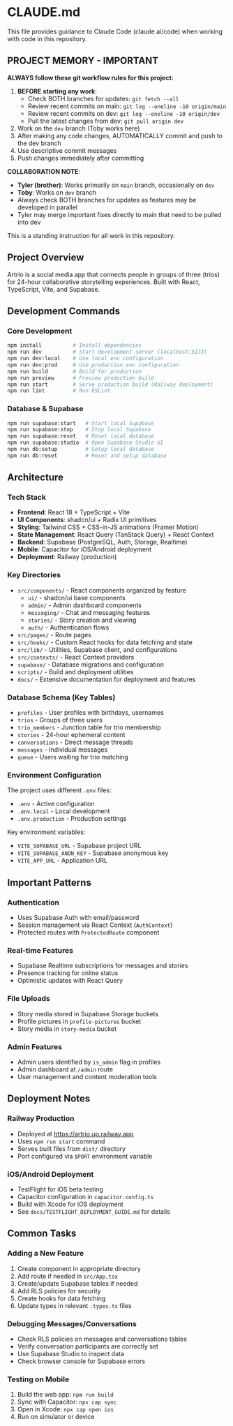 # CLAUDE.md

This file provides guidance to Claude Code (claude.ai/code) when working with code in this repository.

## PROJECT MEMORY - IMPORTANT

**ALWAYS follow these git workflow rules for this project:**
1. **BEFORE starting any work**: 
   - Check BOTH branches for updates: `git fetch --all`
   - Review recent commits on main: `git log --oneline -10 origin/main`
   - Review recent commits on dev: `git log --oneline -10 origin/dev`
   - Pull the latest changes from dev: `git pull origin dev`
2. Work on the `dev` branch (Toby works here)
3. After making any code changes, AUTOMATICALLY commit and push to the dev branch
4. Use descriptive commit messages
5. Push changes immediately after committing

**COLLABORATION NOTE**: 
- **Tyler (brother)**: Works primarily on `main` branch, occasionally on `dev`
- **Toby**: Works on `dev` branch
- Always check BOTH branches for updates as features may be developed in parallel
- Tyler may merge important fixes directly to main that need to be pulled into dev

This is a standing instruction for all work in this repository.

## Project Overview

Artrio is a social media app that connects people in groups of three (trios) for 24-hour collaborative storytelling experiences. Built with React, TypeScript, Vite, and Supabase.

## Development Commands

### Core Development
```bash
npm install          # Install dependencies
npm run dev          # Start development server (localhost:5173)
npm run dev:local    # Use local env configuration
npm run dev:prod     # Use production env configuration
npm run build        # Build for production
npm run preview      # Preview production build
npm run start        # Serve production build (Railway deployment)
npm run lint         # Run ESLint
```

### Database & Supabase
```bash
npm run supabase:start   # Start local Supabase
npm run supabase:stop    # Stop local Supabase
npm run supabase:reset   # Reset local database
npm run supabase:studio  # Open Supabase Studio UI
npm run db:setup         # Setup local database
npm run db:reset         # Reset and setup database
```

## Architecture

### Tech Stack
- **Frontend**: React 18 + TypeScript + Vite
- **UI Components**: shadcn/ui + Radix UI primitives
- **Styling**: Tailwind CSS + CSS-in-JS animations (Framer Motion)
- **State Management**: React Query (TanStack Query) + React Context
- **Backend**: Supabase (PostgreSQL, Auth, Storage, Realtime)
- **Mobile**: Capacitor for iOS/Android deployment
- **Deployment**: Railway (production)

### Key Directories
- `src/components/` - React components organized by feature
  - `ui/` - shadcn/ui base components
  - `admin/` - Admin dashboard components
  - `messaging/` - Chat and messaging features
  - `stories/` - Story creation and viewing
  - `auth/` - Authentication flows
- `src/pages/` - Route pages
- `src/hooks/` - Custom React hooks for data fetching and state
- `src/lib/` - Utilities, Supabase client, and configurations
- `src/contexts/` - React Context providers
- `supabase/` - Database migrations and configuration
- `scripts/` - Build and deployment utilities
- `docs/` - Extensive documentation for deployment and features

### Database Schema (Key Tables)
- `profiles` - User profiles with birthdays, usernames
- `trios` - Groups of three users
- `trio_members` - Junction table for trio membership
- `stories` - 24-hour ephemeral content
- `conversations` - Direct message threads
- `messages` - Individual messages
- `queue` - Users waiting for trio matching

### Environment Configuration
The project uses different `.env` files:
- `.env` - Active configuration
- `.env.local` - Local development
- `.env.production` - Production settings

Key environment variables:
- `VITE_SUPABASE_URL` - Supabase project URL
- `VITE_SUPABASE_ANON_KEY` - Supabase anonymous key
- `VITE_APP_URL` - Application URL

## Important Patterns

### Authentication
- Uses Supabase Auth with email/password
- Session management via React Context (`AuthContext`)
- Protected routes with `ProtectedRoute` component

### Real-time Features
- Supabase Realtime subscriptions for messages and stories
- Presence tracking for online status
- Optimistic updates with React Query

### File Uploads
- Story media stored in Supabase Storage buckets
- Profile pictures in `profile-pictures` bucket
- Story media in `story-media` bucket

### Admin Features
- Admin users identified by `is_admin` flag in profiles
- Admin dashboard at `/admin` route
- User management and content moderation tools

## Deployment Notes

### Railway Production
- Deployed at https://artrio.up.railway.app
- Uses `npm run start` command
- Serves built files from `dist/` directory
- Port configured via `$PORT` environment variable

### iOS/Android Deployment
- TestFlight for iOS beta testing
- Capacitor configuration in `capacitor.config.ts`
- Build with Xcode for iOS deployment
- See `docs/TESTFLIGHT_DEPLOYMENT_GUIDE.md` for details

## Common Tasks

### Adding a New Feature
1. Create component in appropriate directory
2. Add route if needed in `src/App.tsx`
3. Create/update Supabase tables if needed
4. Add RLS policies for security
5. Create hooks for data fetching
6. Update types in relevant `.types.ts` files

### Debugging Messages/Conversations
- Check RLS policies on messages and conversations tables
- Verify conversation participants are correctly set
- Use Supabase Studio to inspect data
- Check browser console for Supabase errors

### Testing on Mobile
1. Build the web app: `npm run build`
2. Sync with Capacitor: `npx cap sync`
3. Open in Xcode: `npx cap open ios`
4. Run on simulator or device